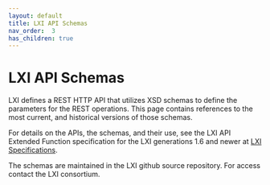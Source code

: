 ```yaml
---
layout: default
title: LXI API Schemas
nav_order:  3
has_children: true
---
```


# LXI API Schemas

LXI defines a REST HTTP API that utilizes XSD schemas to 
define the parameters for the REST operations. This page 
contains references to the most current, and historical 
versions of those schemas.

For details on the APIs, the schemas, and their use, see 
the LXI API Extended Function specification for the LXI 
generations 1.6 and newer at [LXI Specifications](specifications.html).

The schemas are maintained in the LXI github source 
repository. For access contact the LXI consortium.
